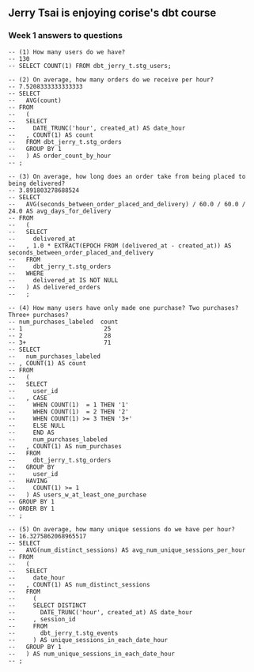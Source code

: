 ## Jerry Tsai is enjoying corise's dbt course

### Week 1 answers to questions

    -- (1) How many users do we have?
    -- 130
    -- SELECT COUNT(1) FROM dbt_jerry_t.stg_users;

    -- (2) On average, how many orders do we receive per hour?
    -- 7.5208333333333333
    -- SELECT
    --   AVG(count)
    -- FROM
    --   (
    --   SELECT 
    --     DATE_TRUNC('hour', created_at) AS date_hour
    --   , COUNT(1) AS count
    --   FROM dbt_jerry_t.stg_orders
    --   GROUP BY 1
    --   ) AS order_count_by_hour
    -- ;

    -- (3) On average, how long does an order take from being placed to being delivered?
    -- 3.891803278688524
    -- SELECT
    --   AVG(seconds_between_order_placed_and_delivery) / 60.0 / 60.0 / 24.0 AS avg_days_for_delivery
    -- FROM
    --   (
    --   SELECT
    --     delivered_at
    --   , 1.0 * EXTRACT(EPOCH FROM (delivered_at - created_at)) AS seconds_between_order_placed_and_delivery
    --   FROM
    --     dbt_jerry_t.stg_orders
    --   WHERE
    --     delivered_at IS NOT NULL
    --   ) AS delivered_orders
    --   ;

    -- (4) How many users have only made one purchase? Two purchases? Three+ purchases?
    -- num_purchases_labeled  count
    -- 1                       25
    -- 2                       28
    -- 3+                      71
    -- SELECT
    --   num_purchases_labeled
    -- , COUNT(1) AS count
    -- FROM
    --   (
    --   SELECT
    --     user_id
    --   , CASE 
    --     WHEN COUNT(1)  = 1 THEN '1'
    --     WHEN COUNT(1)  = 2 THEN '2'
    --     WHEN COUNT(1) >= 3 THEN '3+'
    --     ELSE NULL 
    --     END AS 
    --     num_purchases_labeled
    --   , COUNT(1) AS num_purchases
    --   FROM
    --     dbt_jerry_t.stg_orders
    --   GROUP BY 
    --     user_id
    --   HAVING
    --     COUNT(1) >= 1
    --   ) AS users_w_at_least_one_purchase
    -- GROUP BY 1
    -- ORDER BY 1
    -- ;

    -- (5) On average, how many unique sessions do we have per hour?
    -- 16.3275862068965517
    -- SELECT
    --   AVG(num_distinct_sessions) AS avg_num_unique_sessions_per_hour
    -- FROM
    --   (
    --   SELECT
    --     date_hour
    --   , COUNT(1) AS num_distinct_sessions
    --   FROM
    --     (
    --     SELECT DISTINCT
    --       DATE_TRUNC('hour', created_at) AS date_hour
    --     , session_id
    --     FROM
    --       dbt_jerry_t.stg_events
    --     ) AS unique_sessions_in_each_date_hour
    --   GROUP BY 1
    --   ) AS num_unique_sessions_in_each_date_hour
    -- ;
